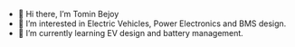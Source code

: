 - 👋 Hi there, I’m Tomin Bejoy
- 👀 I’m interested in Electric Vehicles, Power Electronics and BMS design.
- 🌱 I’m currently learning EV design and battery management.

<!---
tominbejoy/tominbejoy is a ✨ special ✨ repository because its `README.md` (this file) appears on your GitHub profile.
You can click the Preview link to take a look at your changes.
--->

